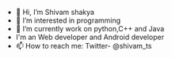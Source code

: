 - 👋 Hi, I’m Shivam shakya
- 👀 I’m interested in programming
- 🌱 I’m currently work on python,C++ and Java
-   I'm an Web developer and Android developer
- 📫 How to reach me: Twitter- @shivam_ts
